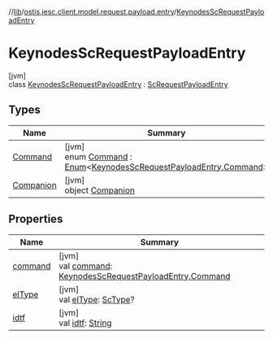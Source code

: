 //[lib](../../../index.md)/[ostis.jesc.client.model.request.payload.entry](../index.md)/[KeynodesScRequestPayloadEntry](index.md)

# KeynodesScRequestPayloadEntry

[jvm]\
class [KeynodesScRequestPayloadEntry](index.md) : [ScRequestPayloadEntry](../-sc-request-payload-entry/index.md)

## Types

| Name | Summary |
|---|---|
| [Command](-command/index.md) | [jvm]<br>enum [Command](-command/index.md) : [Enum](https://kotlinlang.org/api/latest/jvm/stdlib/kotlin/-enum/index.html)&lt;[KeynodesScRequestPayloadEntry.Command](-command/index.md)&gt; |
| [Companion](-companion/index.md) | [jvm]<br>object [Companion](-companion/index.md) |

## Properties

| Name | Summary |
|---|---|
| [command](command.md) | [jvm]<br>val [command](command.md): [KeynodesScRequestPayloadEntry.Command](-command/index.md) |
| [elType](el-type.md) | [jvm]<br>val [elType](el-type.md): [ScType](../../ostis.jesc.client.model.type/-sc-type/index.md)? |
| [idtf](idtf.md) | [jvm]<br>val [idtf](idtf.md): [String](https://kotlinlang.org/api/latest/jvm/stdlib/kotlin/-string/index.html) |
